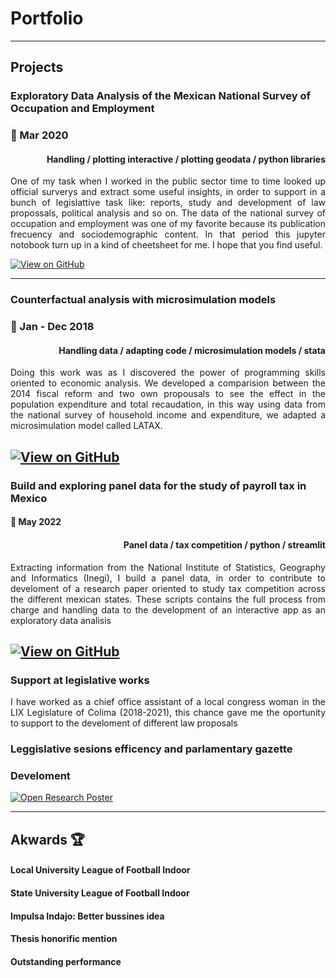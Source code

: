 # Portfolio
---
## Projects
### Exploratory Data Analysis of the Mexican National Survey of Occupation and Employment
### 📅 Mar 2020
#### <div align = "right">Handling / plotting interactive / plotting geodata / python libraries</div>

<div align = "justify">One of my task when I worked in the public sector time to time looked up official surverys and extract some useful insights, in order to support in a bunch of legislattive task like: reports, study and development of law propossals, political analysis and so on. The data of the national survey of occupation and employment was one of my favorite because its publication frecuency and sociodemographic content. In that period this jupyter notobook turn up in a kind of cheetsheet for me. I hope that you find useful.</div>

[![View on GitHub](https://img.shields.io/badge/GitHub-View_on_GitHub-blue?logo=GitHub)](https://github.com/harellano1)

---

### Counterfactual analysis with microsimulation models
### 📅 Jan - Dec 2018
#### <div align = "right">Handling data / adapting code / microsimulation models / stata</div> 

<div align = "justify">Doing this work was as I discovered the power of programming skills oriented to economic analysis. We developed a comparision between the 2014 fiscal reform and two own propousals to see the effect in the population expenditure and total recaudation, in this way using data from the national survey of household income and expenditure, we adapted a microsimulation model called LATAX.</div> 

[![View on GitHub](https://img.shields.io/badge/GitHub-View_on_GitHub-blue?logo=GitHub)](https://github.com/harellano1)
---

### Build and exploring panel data for the study of payroll tax in Mexico
#### 📅 May 2022
#### <div align = "right"> Panel data / tax competition / python / streamlit</div>

<div align = "justify">Extracting information from the National Institute of Statistics, Geography and Informatics (Inegi), I build a panel data, in order to contribute to develoment of a research paper oriented to study tax competition across the different mexican states. These scripts contains the full process from charge and handling data to the development of an interactive app as an exploratory data analisis</div>

[![View on GitHub](https://img.shields.io/badge/GitHub-View_on_GitHub-blue?logo=GitHub)](https://github.com/harellano1)
---
### Support at legislative works 
<div align = "justify">I have worked as a chief office assistant of a local congress woman in the LIX Legislature of Colima (2018-2021), this chance gave me the oportunity to support to the develoment of different law proposals</div>

### Leggislative sesions efficency and parlamentary gazette 
### Develoment 

[![Open Research Poster](https://img.shields.io/badge/PDF-Open_Research_Poster-blue?logo=adobe-acrobat-reader&logoColor=white)](pdf/bac2018.pdf)

---
## Akwards 🏆

#### Local University League of Football Indoor 
#### State University League of Football Indoor
#### Impulsa Indajo: Better bussines idea
#### Thesis honorific mention
#### Outstanding performance

